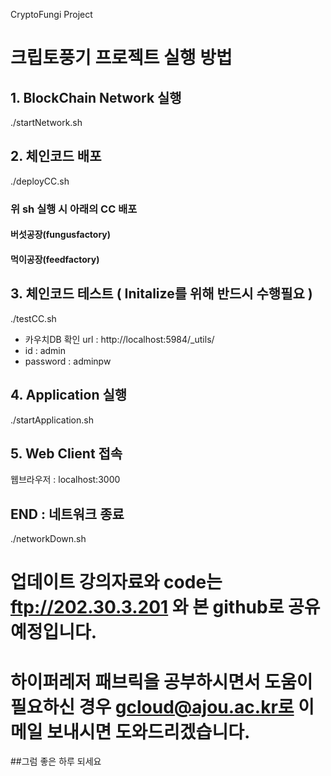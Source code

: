 CryptoFungi Project

# 크립토풍기 프로젝트 실행 방법

## 1. BlockChain Network 실행

./startNetwork.sh

## 2. 체인코드 배포
./deployCC.sh
### 위 sh 실행 시 아래의 CC 배포
#### 버섯공장(fungusfactory)

#### 먹이공장(feedfactory)

## 3. 체인코드 테스트 ( Initalize를 위해 반드시 수행필요 )
./testCC.sh

* 카우치DB 확인 url : http://localhost:5984/_utils/
* id : admin
* password : adminpw

## 4. Application 실행
./startApplication.sh

## 5. Web Client 접속
웹브라우저 : localhost:3000

## END : 네트워크 종료
./networkDown.sh

# 업데이트 강의자료와 code는 ftp://202.30.3.201 와 본 github로 공유 예정입니다.
# 하이퍼레저 패브릭을 공부하시면서 도움이 필요하신 경우 gcloud@ajou.ac.kr로 이메일 보내시면 도와드리겠습니다.
##그럼 좋은 하루 되세요
